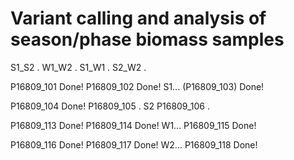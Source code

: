 # Variant calling and analysis of season/phase biomass samples

S1_S2	.
W1_W2	.
S1_W1	.
S2_W2	.

P16809_101	Done!
P16809_102	Done!	S1...
(P16809_103)	Done!

P16809_104	Done!
P16809_105	.	S2
P16809_106	.

P16809_113	Done!
P16809_114	Done!	W1...
P16809_115	Done!

P16809_116	Done!
P16809_117	Done!	W2...
P16809_118	Done!
